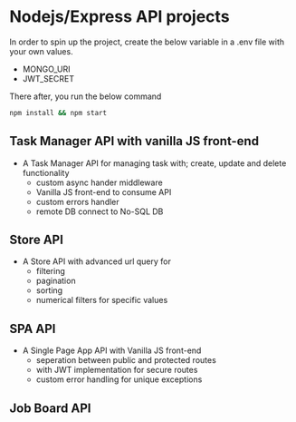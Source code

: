 # Nodejs/Express API projects

In order to spin up the project, create the below variable in a .env file with your own values.

  - MONGO_URI
  - JWT_SECRET

There after, you run the below command

```bash
npm install && npm start
```


## Task Manager API with vanilla JS front-end

- A Task Manager API for managing task with; create, update and delete functionality
  - custom async hander middleware
  - Vanilla JS front-end to consume API
  - custom errors handler
  - remote DB connect to No-SQL DB

## Store API

- A Store API with advanced url query for
  - filtering
  - pagination
  - sorting
  - numerical filters for specific values

## SPA API

- A Single Page App API with Vanilla JS front-end
  - seperation between public and protected routes
  - with JWT implementation for secure routes
  - custom error handling for unique exceptions

## Job Board API
